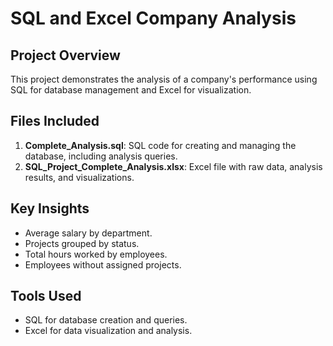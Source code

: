 # SQL and Excel Company Analysis

## Project Overview
This project demonstrates the analysis of a company's performance using SQL for database management and Excel for visualization.

## Files Included
1. **Complete_Analysis.sql**: SQL code for creating and managing the database, including analysis queries.
2. **SQL_Project_Complete_Analysis.xlsx**: Excel file with raw data, analysis results, and visualizations.

## Key Insights
- Average salary by department.
- Projects grouped by status.
- Total hours worked by employees.
- Employees without assigned projects.

## Tools Used
- SQL for database creation and queries.
- Excel for data visualization and analysis.
